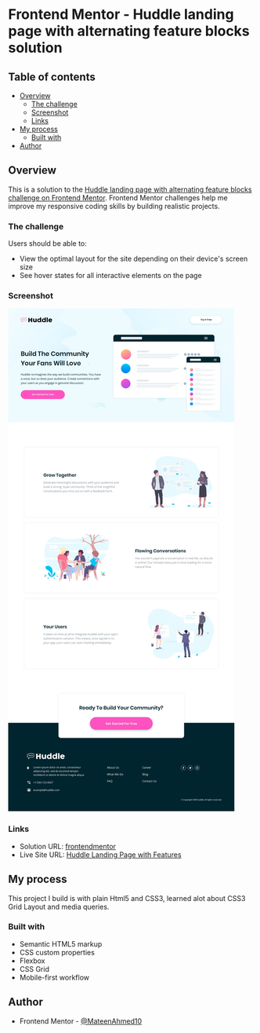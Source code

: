 # Frontend Mentor - Huddle landing page with alternating feature blocks solution

## Table of contents

- [Overview](#overview)
  - [The challenge](#the-challenge)
  - [Screenshot](#screenshot)
  - [Links](#links)
- [My process](#my-process)
  - [Built with](#built-with)
- [Author](#author)

## Overview

This is a solution to the [Huddle landing page with alternating feature blocks challenge on Frontend Mentor](https://www.frontendmentor.io/challenges/huddle-landing-page-with-alternating-feature-blocks-5ca5f5981e82137ec91a5100). Frontend Mentor challenges help me improve my responsive coding skills by building realistic projects. 

### The challenge

Users should be able to:

- View the optimal layout for the site depending on their device's screen size
- See hover states for all interactive elements on the page

### Screenshot

![](./design/desktop-design.jpg)

### Links

- Solution URL: [frontendmentor](https://www.frontendmentor.io/solutions/resposive-landing-page-using-css3-flexbox-and-grid-layout-4uK34w5wmb)
- Live Site URL: [Huddle Landing Page with Features](https://huddle-landing-page-features-107341.netlify.app/)

## My process

This project I build is with plain Html5 and CSS3,
learned alot about CSS3 Grid Layout and media queries.

### Built with

- Semantic HTML5 markup
- CSS custom properties
- Flexbox
- CSS Grid
- Mobile-first workflow

## Author

- Frontend Mentor - [@MateenAhmed10](https://www.frontendmentor.io/profile/MateenAhmed10)
